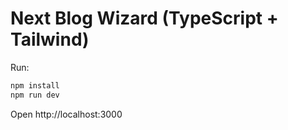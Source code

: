 # Next Blog Wizard (TypeScript + Tailwind)

Run:

```bash
npm install
npm run dev
```

Open http://localhost:3000
